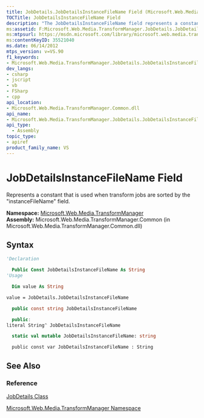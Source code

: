 ```yaml
---
title: JobDetails.JobDetailsInstanceFileName Field (Microsoft.Web.Media.TransformManager)
TOCTitle: JobDetailsInstanceFileName Field
description: "The JobDetailsInstanceFileName field represents a constant that is used when transform jobs are sorted by the instanceFileName field."
ms:assetid: F:Microsoft.Web.Media.TransformManager.JobDetails.JobDetailsInstanceFileName
ms:mtpsurl: https://msdn.microsoft.com/library/microsoft.web.media.transformmanager.jobdetails.jobdetailsinstancefilename(v=VS.90)
ms:contentKeyID: 35521040
ms.date: 06/14/2012
mtps_version: v=VS.90
f1_keywords:
- Microsoft.Web.Media.TransformManager.JobDetails.JobDetailsInstanceFileName
dev_langs:
- csharp
- jscript
- vb
- FSharp
- cpp
api_location:
- Microsoft.Web.Media.TransformManager.Common.dll
api_name:
- Microsoft.Web.Media.TransformManager.JobDetails.JobDetailsInstanceFileName
api_type:
  - Assembly
topic_type:
- apiref
product_family_name: VS
---
```


# JobDetailsInstanceFileName Field

Represents a constant that is used when transform jobs are sorted by the "instanceFileName" field.

**Namespace:**  [Microsoft.Web.Media.TransformManager](microsoft-web-media-transformmanager-namespace.md)  
**Assembly:**  Microsoft.Web.Media.TransformManager.Common (in Microsoft.Web.Media.TransformManager.Common.dll)

## Syntax

```vb
'Declaration

  Public Const JobDetailsInstanceFileName As String
'Usage

  Dim value As String

value = JobDetails.JobDetailsInstanceFileName
```

```csharp
  public const string JobDetailsInstanceFileName
```

```cpp
  public:
literal String^ JobDetailsInstanceFileName
```

``` fsharp
  static val mutable JobDetailsInstanceFileName: string
```

```jscript
  public const var JobDetailsInstanceFileName : String
```

## See Also

### Reference

[JobDetails Class](jobdetails-class-microsoft-web-media-transformmanager.md)

[Microsoft.Web.Media.TransformManager Namespace](microsoft-web-media-transformmanager-namespace.md)
